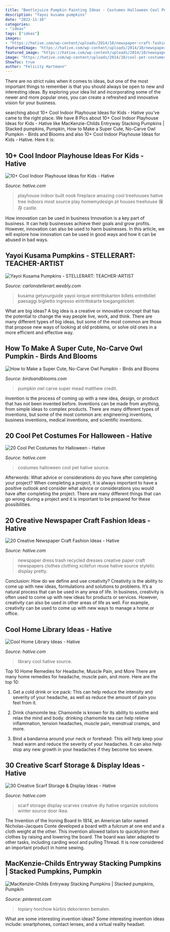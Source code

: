 ```yaml
---
title: "Beetlejuice Pumpkin Painting Ideas - Costumes Halloween Cool Pet Hative Source"
description: "Yayoi kusama pumpkins"
date: "2022-11-16"
categories:
- "ideas"
tags: ["ideas"]
images:
- "https://hative.com/wp-content/uploads/2014/10/newspaper-craft-fashion-ideas/15-creative-newspaper-craft-fashion-ideas.jpg"
featuredImage: "https://hative.com/wp-content/uploads/2014/10/newspaper-craft-fashion-ideas/15-creative-newspaper-craft-fashion-ideas.jpg"
featured_image: "https://hative.com/wp-content/uploads/2014/10/newspaper-craft-fashion-ideas/15-creative-newspaper-craft-fashion-ideas.jpg"
image: "https://hative.com/wp-content/uploads/2014/10/cool-pet-costumes/14-cool-pet-costumes.jpg"
ShowToc: true
author: "Felicity Hartmann"
---
```



There are no strict rules when it comes to ideas, but one of the most important things to remember is that you should always be open to new and interesting ideas. By exploring your idea list and incorporating some of the newer and more popular ones, you can create a refreshed and innovative vision for your business.

	

		
searching about 10+ Cool Indoor Playhouse Ideas for Kids - Hative you've came to the right place. We have 8 Pics about 10+ Cool Indoor Playhouse Ideas for Kids - Hative like MacKenzie-Childs Entryway Stacking Pumpkins | Stacked pumpkins, Pumpkin, How to Make a Super Cute, No-Carve Owl Pumpkin - Birds and Blooms and also 10+ Cool Indoor Playhouse Ideas for Kids - Hative. Here it is:
		
    
## 10+ Cool Indoor Playhouse Ideas For Kids - Hative

<img loading=lazy src="https://hative.com/wp-content/uploads/2014/11/indoor-playhouse/7-playhouse-built-in-a-fireplace-nook.jpg" onerror="this.onerror=null;this.src='https://tse2.mm.bing.net/th?id=OIP.3D4-Dxs39XSzexk31WCnHgHaLH&amp;pid=15.1';" alt="10+ Cool Indoor Playhouse Ideas for Kids - Hative">

_Source: hative.com_

>playhouse indoor built nook fireplace amazing cool treehouses hative tree indoors most source play homemydesign pt houses treehouse 保存 castle. 

	

How innovation can be used in business
Innovation is a key part of business. It can help businesses achieve their goals and grow profits. However, innovation can also be used to harm businesses. In this article, we will explore how innovation can be used in good ways and how it can be abused in bad ways.

    
## Yayoi Kusama Pumpkins - STELLERART: TEACHER-ARTIST

<img loading=lazy src="http://carlonstellerart.weebly.com/uploads/9/9/9/9/99992218/artist-yatoi_orig.jpg" onerror="this.onerror=null;this.src='https://tse3.mm.bing.net/th?id=OIP.M_xYbUde6p8gx7UoGk3MWwHaFJ&amp;pid=15.1';" alt="Yayoi Kusama Pumpkins - STELLERART: TEACHER-ARTIST">

_Source: carlonstellerart.weebly.com_

>kusama getyourguide yayoi iorque eintrittskarten billets entrébillet paesaggi biglietto ingresso eintrittskarte toegangsticket. 

	

What are big ideas?
A big idea is a creative or innovative concept that has the potential to change the way people live, work, and think. There are many different types of big ideas, but some of the most common are those that propose new ways of looking at old problems, or solve old ones in a more efficient and effective way.

    
## How To Make A Super Cute, No-Carve Owl Pumpkin - Birds And Blooms

<img loading=lazy src="http://www.birdsandblooms.com/wp-content/uploads/2017/09/No-Carve-Owl-Pumpkin.jpg" onerror="this.onerror=null;this.src='https://tse3.mm.bing.net/th?id=OIP.hOAz0lRP49gZ80VKIbAfPgHaE5&amp;pid=15.1';" alt="How to Make a Super Cute, No-Carve Owl Pumpkin - Birds and Blooms">

_Source: birdsandblooms.com_

>pumpkin owl carve super mead matthew credit. 

	

Invention is the process of coming up with a new idea, design, or product that has not been invented before. Inventions can be made from anything, from simple ideas to complex products. There are many different types of inventions, but some of the most common are: engineering inventions, business inventions, medical inventions, and scientific inventions.

    
## 20 Cool Pet Costumes For Halloween - Hative

<img loading=lazy src="https://hative.com/wp-content/uploads/2014/10/cool-pet-costumes/14-cool-pet-costumes.jpg" onerror="this.onerror=null;this.src='https://tse1.mm.bing.net/th?id=OIP.uuFIlYV26IvA1XalVL0-wQHaKw&amp;pid=15.1';" alt="20 Cool Pet Costumes for Halloween - Hative">

_Source: hative.com_

>costumes halloween cool pet hative source. 

	

Afterwords: What advice or considerations do you have after completing your project?
When completing a project, it is always important to have a positive outlook and consider what advice or considerations you would have after completing the project. There are many different things that can go wrong during a project and it is important to be prepared for these possibilities.

    
## 20 Creative Newspaper Craft Fashion Ideas - Hative

<img loading=lazy src="https://hative.com/wp-content/uploads/2014/10/newspaper-craft-fashion-ideas/15-creative-newspaper-craft-fashion-ideas.jpg" onerror="this.onerror=null;this.src='https://tse2.mm.bing.net/th?id=OIP.IejDamsUQNQSrqNCzMfXuQHaKo&amp;pid=15.1';" alt="20 Creative Newspaper Craft Fashion Ideas - Hative">

_Source: hative.com_

>newspaper dress trash recycled dresses creative paper craft newspapers clothes clothing xcitefun reuse hative source styletic display pretty. 

	

Conclusion: How do we define and use creativity?
Creativity is the ability to come up with new ideas, formulations and solutions to problems. It’s a natural process that can be used in any area of life. In business, creativity is often used to come up with new ideas for products or services. However, creativity can also be used in other areas of life as well. For example, creativity can be used to come up with new ways to manage a home or office.

    
## Cool Home Library Ideas - Hative

<img loading=lazy src="https://hative.com/wp-content/uploads/2014/12/home-library-ideas/15-cool-home-library-ideas.jpg" onerror="this.onerror=null;this.src='https://tse3.mm.bing.net/th?id=OIP.n6K2DWrmyM4JWNP4minUXwHaHz&amp;pid=15.1';" alt="Cool Home Library Ideas - Hative">

_Source: hative.com_

>library cool hative source. 

	

Top 10 Home Remedies for Headache, Muscle Pain, and More
There are many home remedies for headache, muscle pain, and more. Here are the top 10:
1. Get a cold drink or ice pack: This can help reduce the intensity and severity of your headache, as well as reduce the amount of pain you feel from it.

2. Drink chamomile tea: Chamomile is known for its ability to soothe and relax the mind and body. drinking chamomile tea can help relieve inflammation, tension headaches, muscle pain, menstrual cramps, and more.

3. Bind a bandanna around your neck or forehead: This will help keep your head warm and reduce the severity of your headaches. It can also help stop any new growth in your headaches if they become too severe.


    
## 30 Creative Scarf Storage &amp; Display Ideas - Hative

<img loading=lazy src="https://hative.com/wp-content/uploads/2015/03/scarf-storage-ideas/8-creative-scarf-storage-and-display-ideas.jpg" onerror="this.onerror=null;this.src='https://tse2.mm.bing.net/th?id=OIP.VxtoHmT8yAsU2VGSO3clRwHaLG&amp;pid=15.1';" alt="30 Creative Scarf Storage &amp; Display Ideas - Hative">

_Source: hative.com_

>scarf storage display scarves creative diy hative organize solutions winter source door ikea. 

	

The Invention of the Ironing Board
In 1814, an American tailor named Nicholas-Jacques Conte developed a board with a fulcrum at one end and a cloth weight at the other. This invention allowed tailors to quicklyIron their clothes by raising and lowering the board. The board was later adapted to other tasks, including carding wool and pulling Thread. It is now considered an important product in home sewing.

    
## MacKenzie-Childs Entryway Stacking Pumpkins | Stacked Pumpkins, Pumpkin

<img loading=lazy src="https://i.pinimg.com/736x/e7/4d/d6/e74dd67dc9451f50222a20b4043103a9--entryway-pumpkins.jpg" onerror="this.onerror=null;this.src='https://tse1.mm.bing.net/th?id=OIP.Ohn1RhNgpVpoy62x4UNz_gHaJQ&amp;pid=15.1';" alt="MacKenzie-Childs Entryway Stacking Pumpkins | Stacked pumpkins, Pumpkin">

_Source: pinterest.com_

>topiary horchow kürbis dekorieren bemalen. 

	

What are some interesting invention ideas?
Some interesting invention ideas include: smartphones, contact lenses, and a virtual reality headset.


